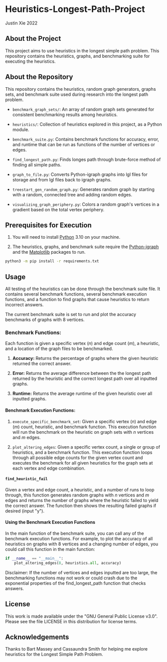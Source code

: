 # Heuristics-Longest-Path-Project
Justin Xie 2022

## About the Project

This project aims to use heuristics in the longest simple path problem. This repository contains the heuristics, graphs, and benchmarking suite for executing the heuristics.

## About the Repository

This repository contains the heuristics, random graph generators, graphs sets, and benchmark suite used during research into the longest path problem.

- `benchmark_graph_sets/`: An array of random graph sets generated for consistent benchmarking results among heuristics.

- `heuristics/`: Collection of heuristics explored in this project, as a Python module.

- `benchmark_suite.py`: Contains benchmark functions for accuracy, error, and runtime that can be run as functions of the number of vertices or edges.

- `find_longest_path.py`: Finds longes path through brute-force method of finding all simple paths.

- `graph_to_file.py`: Converts Python-igraph graphs into lgl files for storage and from lgl files back to igraph graphs.

- `treestart_gen_random_graph.py`: Generates random graph by starting with a random, connected tree and adding random edges.

- `visualizing_graph_periphery.py`: Colors a random graph's vertices in a gradient based on the total vertex periphery.

## Prerequisites for Execution

1. You will need to install [Python](https://www.python.org/) 3.10 on your machine.

2. The heuristics, graphs, and benchmark suite require the [Python-igraph](https://igraph.org/python/) and the [Matplotlib](https://matplotlib.org/) packages to run.

```bash
python3 -m pip install -r requirements.txt
```

## Usage
All testing of the heuristics can be done through the benchmark suite file. It contains several benchmark functions, several benchmark execution functions, and a function to find graphs that cause heuristics to return incorrect answers.

The current benchmark suite is set to run and plot the accuracy benchmarks of graphs with 8 vertices. 

### Benchmark Functions:

Each function is given a specific vertex (*n*) and edge count (*m*), a heuristic, and a location of the graph files to be benchmarked.

1. **Accuracy:** Returns the percentage of graphs where the given heuristic returned the correct answer.

2. **Error:** Returns the average difference between the the longest path returned by the heuristic and the correct longest path over all inputted graphs.

3. **Runtime:** Returns the average runtime of the given heuristic over all inputted graphs.

#### Benchmark Execution Functions:

1. `execute_specific_benchmark_set`: Given a specific vertex (*n*) and edge (*m*) count, heuristic, and benchmark function. This execution function will run the benchmark on the heuristic on graph sets with *n* vertices and *m* edges.

2. `plot_altering_edges`: Given a specific vertex count, a single or group of heuristics, and a benchmark function. This execution function loops through all possible edge counts for the given vertex count and executes the benchmark for all given heuristics for the graph sets at each vertex and edge combination.

#### `find_heuristic_fail`

Given a vertex and edge count, a heuristic, and a number of runs to loop through, this function generates random graphs with *n* vertices and *m* edges and returns the number of graphs where the heuristic failed to yield the correct answer. The function then shows the resulting failed graphs if desired (input "y").

#### Using the Benchmark Execution Functions

In the main function of the benchmark suite, you can call any of the benchmark execution functions. For example, to plot the accuracy of all heuristics on graphs with 8 vertices and a changing number of edges, you could call this function in the main function:

```python
if __name__ == "__main__":
    plot_altering_edges(8, heuristics.all, accuracy)
```

Disclaimer: If the number of vertices and edges inputted are too large, the benchmarking functions may not work or could crash due to the exponential properties of the find_longest_path function that checks answers.

## License

This work is made available under the "GNU General Public License v3.0". Please see the file LICENSE in this distribution for license terms.

## Acknowledgements

Thanks to Bart Massey and Cassaundra Smith for helping me explore heuristics for the Longest Simple Path Problem.

